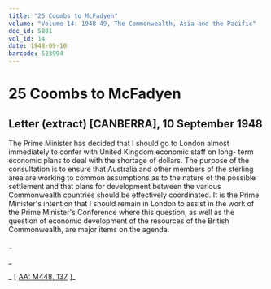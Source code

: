 ```yaml
---
title: "25 Coombs to McFadyen"
volume: "Volume 14: 1948-49, The Commonwealth, Asia and the Pacific"
doc_id: 5801
vol_id: 14
date: 1948-09-10
barcode: 523994
---
```


# 25 Coombs to McFadyen

## Letter (extract) [CANBERRA], 10 September 1948

The Prime Minister has decided that I should go to London almost immediately to confer with United Kingdom economic staff on long- term economic plans to deal with the shortage of dollars. The purpose of the consultation is to ensure that Australia and other members of the sterling area are working to common assumptions as to the nature of the possible settlement and that plans for development between the various Commonwealth countries should be effectively coordinated. It is the Prime Minister's intention that I should remain in London to assist in the work of the Prime Minister's Conference where this question, as well as the question of economic development of the resources of the British Commonwealth, are major items on the agenda.

_

_

_ [ [AA: M448, 137](http://www.naa.gov.au/cgi-bin/Search?O=I&Number=523994) ]_
